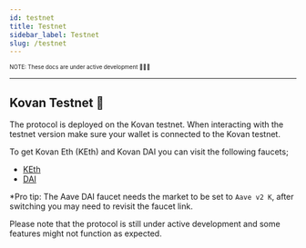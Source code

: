 ```yaml
---
id: testnet
title: Testnet
sidebar_label: Testnet
slug: /testnet
---
```


<sub><sup> NOTE: These docs are under active development 👷‍♀️👷 </sup></sub>

---

## Kovan Testnet 🔗

The protocol is deployed on the Kovan testnet. When interacting with the testnet version make sure your wallet is connected to the Kovan testnet.

To get Kovan Eth (KEth) and Kovan DAI you can visit the following faucets;

- [KEth](https://faucet.kovan.network/)
- [DAI](https://testnet.aave.com/faucet)

\*Pro tip: The Aave DAI faucet needs the market to be set to `Aave v2 K`, after switching you may need to revisit the faucet link.

Please note that the protocol is still under active development and some features might not function as expected.
